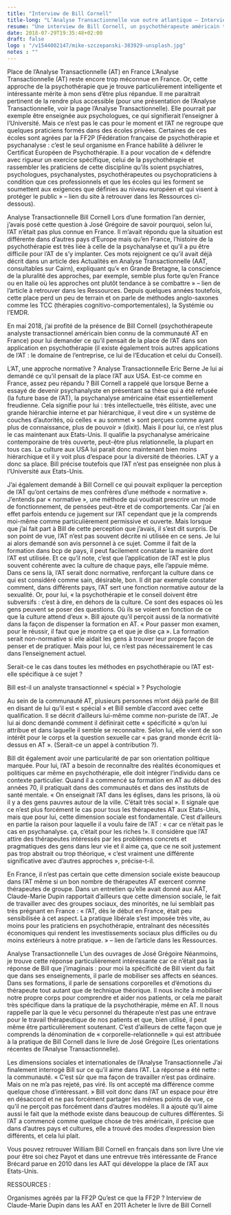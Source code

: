 ```yaml
---
title: "Interview de Bill Cornell"
title-long: "L’Analyse Transactionnelle vue outre atlantique – Interview de Bill Cornell"
resume: "Une interview de Bill Cornell, un psychothérapeute américain travaillant avec l’Analyse Transactionnelle."
date: 2018-07-29T19:35:48+02:00
draft: false
logo : "/v1544002147/mike-szczepanski-383929-unsplash.jpg"
notes : ""
---
```

Place de l’Analyse Transactionnelle (AT) en France
L’Analyse Transactionnelle (AT) reste encore trop méconnue en France. Or, cette approche de la psychothérapie que je trouve particulièrement intelligente et intéressante mérite à mon sens d’être plus répandue. Il me paraitrait pertinent de la rendre plus accessible (pour une présentation de l’Analyse Transactionnelle, voir la page l’Analyse Transactionnelle). Elle pourrait par exemple être enseignée aux psychologues, ce qui signifierait l’enseigner à l’Université. Mais ce n’est pas le cas pour le moment et l’AT ne regroupe que quelques praticiens formés dans des écoles privées. Certaines de ces écoles sont agrées par la FF2P (Fédération française de psychothérapie et psychanalyse : c’est le seul organisme en France habilité à délivrer le Certificat Européen de Psychothérapie. Il a pour vocation de « défendre avec rigueur un exercice spécifique, celui de la psychothérapie et rassembler les praticiens de cette discipline qu’ils soient psychiatres, psychologues, psychanalystes, psychothérapeutes ou psychopraticiens à condition que ces professionnels et que les écoles qui les forment se soumettent aux exigences que définies au niveau européen et qui visent à protéger le public » – lien du site à retrouver dans les Ressources ci-dessous).

Analyse Transactionnelle
Bill Cornell
Lors d’une formation l’an dernier, j’avais posé cette question à José Grégoire de savoir pourquoi, selon lui, l’AT n’était pas plus connue en France. Il m’avait répondu que la situation est différente dans d’autres pays d’Europe mais qu’en France, l’histoire de la psychothérapie est très liée à celle de la psychanalyse et qu’il a pu être difficile pour l’AT de s’y implanter. Ces mots rejoignent ce qu’il avait déjà décrit dans un article des Actualités en Analyse Transactionnelle (AAT, consultables sur Cairn), expliquant qu’« en Grande Bretagne, la conscience de la pluralité des approches, par exemple, semble plus forte qu’en France ou en Italie où les approches ont plutôt tendance à se combattre » – lien de l’article à retrouver dans les Ressources. Depuis quelques années toutefois, cette place perd un peu de terrain et on parle de méthodes anglo-saxones comme les TCC (thérapies cognitivo-comportementales), la Systémie ou l’EMDR.

En mai 2018, j’ai profité de la présence de Bill Cornell (psychothérapeute analyste transactionnel américain bien connu de la communauté AT en France) pour lui demander ce qu’il pensait de la place de l’AT dans son application en psychothérapie (il existe également trois autres applications de l’AT : le domaine de l’entreprise, ce lui de l’Education et celui du Conseil).

L’AT, une approche normative ?
Analyse Transactionnelle
Eric Berne
Je lui ai demandé ce qu’il pensait de la place l’AT aux USA. Est-ce comme en France, assez peu répandu ?
Bill Cornell a rappelé que lorsque Berne a essayé de devenir psychanalyste en présentant sa thèse qui a été refusée (la future base de l’AT), la psychanalyse américaine était essentiellement freudienne. Cela signifie pour lui : très intellectuelle, très élitiste, avec une grande hiérarchie interne et par hiérarchique, il veut dire « un système de couches d’autorités, où celles « au sommet » sont perçues comme ayant plus de connaissance, plus de pouvoir » (dixit). Mais il pour lui, ce n’est plus le cas maintenant aux Etats-Unis. Il qualifie la psychanalyse américaine contemporaine de très ouverte, peut-être plus relationnelle, la plupart en tous cas. La culture aux USA lui parait donc maintenant bien moins hiérarchique et il y voit plus d’espace pour la diversité de théories. L’AT y a donc sa place.
Bill précise toutefois que l’AT n’est pas enseignée non plus à l’Université aux Etats-Unis.

J’ai également demandé à Bill Cornell ce qui pouvait expliquer la perception de l’AT qu’ont certains de mes confrères d’une méthode « normative ». J’entends par « normative », une méthode qui voudrait prescrire un mode de fonctionnement, de pensées peut-être et de comportements. Car j’ai en effet parfois entendu ce jugement sur l’AT cependant que je la comprends moi-même comme particulièrement permissive et ouverte. Mais lorsque que j’ai fait part à Bill de cette perception que j’avais, il s’est dit surpris. De son point de vue, l’AT n’est pas souvent décrite ni utilisée en ce sens. Je lui ai alors demandé son avis personnel à ce sujet.
Comme il fait de la formation dans bcp de pays, il peut facilement constater la manière dont l’AT est utilisée. Et ce qu’il note, c’est que l’application de l’AT est le plus souvent cohérente avec la culture de chaque pays, elle l’appuie même. Dans ce sens là, l’AT serait donc normative, renforçant la culture dans ce qui est considéré comme sain, désirable, bon. Il dit par exemple constater comment, dans différents pays, l’AT sert une fonction normative autour de la sexualité.
Or, pour lui, « la psychothérapie et le conseil doivent être subversifs : c’est à dire, en dehors de la culture. Ce sont des espaces où les gens peuvent se poser des questions. Où ils se voient en fonction de ce que la culture attend d’eux ».
Bill ajoute qu’il perçoit aussi de la normativité dans la façon de dispenser la formation en AT. « Pour passer mon examen, pour le réussir, il faut que je montre ça et que je dise ça ». La formation serait non-normative si elle aidait les gens à trouver leur propre façon de penser et de pratiquer. Mais pour lui, ce n’est pas nécessairement le cas dans l’enseignement actuel.

Serait-ce le cas dans toutes les méthodes en psychothérapie ou l’AT est-elle spécifique à ce sujet ?

Bill est-il un analyste transactionnel « spécial » ?
Psychologie

Au sein de la communauté AT, plusieurs personnes m’ont déjà parlé de Bill en disant de lui qu’il est « spécial » et Bill semble d’accord avec cette qualification. Il se décrit d’ailleurs lui-même comme non-puriste de l’AT.
Je lui ai donc demandé comment il définirait cette « spécificité » qu’on lui attribue et dans laquelle il semble se reconnaitre. Selon lui, elle vient de son intérêt pour le corps et la question sexuelle car « pas grand monde écrit là-dessus en AT ». (Serait-ce un appel à contribution ?).

Bill dit également avoir une particularité de par son orientation politique marquée. Pour lui, l’AT a besoin de reconnaître des réalités économiques et politiques car même en psychothérapie, elle doit intégrer l’individu dans ce contexte particulier. Quand il a commencé sa formation en AT au début des années 70, il pratiquait dans des communautés et dans des instituts de santé mentale. « On enseignait l’AT dans les églises, dans les prisons, là où il y a des gens pauvres autour de la ville. C’était très social ». Il signale que ce n’est plus forcément le cas pour tous les thérapeutes AT aux Etats-Unis, mais que pour lui, cette dimension sociale est fondamentale. C’est d’ailleurs en partie la raison pour laquelle il a voulu faire de l’AT : « car ce n’était pas le cas en psychanalyse. ça, c’était pour les riches !». Il considère que l’AT attire des thérapeutes intéressés par les problèmes concrets et pragmatiques des gens dans leur vie et il aime ça, que ce ne soit justement pas trop abstrait ou trop théorique, « c’est vraiment une différente significative avec d’autres approches », précise-t-il.

En France, il n’est pas certain que cette dimension sociale existe beaucoup dans l’AT même si un bon nombre de thérapeutes AT exercent comme thérapeutes de groupe. Dans un entretien qu’elle avait donné aux AAT, Claude-Marie Dupin rapportait d’ailleurs que cette dimension sociale, le fait de travailler avec des groupes sociaux, des minorités, ne lui semblait pas très prégnant en France : « l’AT, dès le début en France, était peu sensibilisée à cet aspect. La pratique libérale s’est imposée très vite, au moins pour les praticiens en psychothérapie, entraînant des nécessités économiques qui rendent les investissements sociaux plus difficiles ou du moins extérieurs à notre pratique. » – lien de l’article dans les Ressources.

Analyse Transactionnelle
L’un des ouvrages de José Grégoire
Néanmoins, je trouve cette réponse particulièrement intéressante car ce n’était pas la réponse de Bill que j’imaginais : pour moi la spécificité de Bill vient du fait que dans ses enseignements, il parle de mobiliser ses affects en séances. Dans ses formations, il parle de sensations corporelles et d’émotions du thérapeute tout autant que de technique théorique. Il nous incite à mobiliser notre propre corps pour comprendre et aider nos patients, or cela me parait très spécifique dans la pratique de la psychothérapie, même en AT. Il nous rappelle par là que le vécu personnel du thérapeute n’est pas une entrave pour le travail thérapeutique de nos patients et que, bien utilisé, il peut même être particulièrement soutenant. C’est d’ailleurs de cette façon que je comprends la dénomination de « corporelle-relationnelle » qui est attribuée à la pratique de Bill Cornell dans le livre de José Grégoire (Les orientations récentes de l’Analyse Transactionnelle).

Les dimensions sociales et internationales de l’Analyse Transactionnelle
J’ai finalement interrogé Bill sur ce qu’il aime dans l’AT. La réponse a été nette : la communauté. « C’est sûr que ma façon de travailler n’est pas ordinaire. Mais on ne m’a pas rejeté, pas viré. Ils ont accepté ma différence comme quelque chose d’intéressant. » Bill voit donc dans l’AT un espace pour être en désaccord et ne pas forcément partager les mêmes points de vue, ce qu’il ne perçoit pas forcément dans d’autres modèles.
Il a ajouté qu’il aime aussi le fait que la méthode existe dans beaucoup de cultures différentes. Si l’AT a commencé comme quelque chose de très américain, il précise que dans d’autres pays et cultures, elle a trouvé des modes d’expression bien différents, et cela lui plait.



Vous pouvez retrouver William Bill Cornell en français dans son livre Une vie pour être soi chez Payot et dans une entrevue très intéressante de France Brécard parue en 2010 dans les AAT qui développe la place de l’AT aux Etats-Unis.

RESSOURCES :

Organismes agréés par la FF2P
Qu’est ce que la FF2P ?
Interview de Claude-Marie Dupin dans les AAT en 2011
Acheter le livre de Bill Cornell